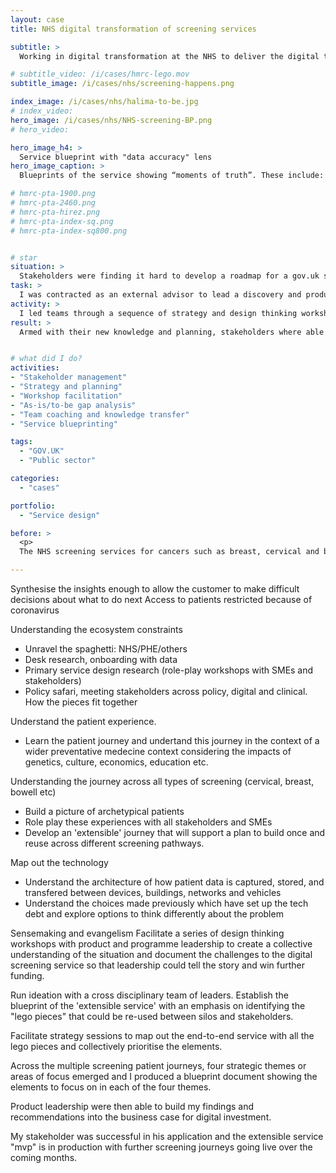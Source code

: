 ```yaml
---
layout: case
title: NHS digital transformation of screening services

subtitle: >
  Working in digital transformation at the NHS to deliver the digital transformation of the twelve screening services mandaded by PHE.

# subtitle_video: /i/cases/hmrc-lego.mov
subtitle_image: /i/cases/nhs/screening-happens.png

index_image: /i/cases/nhs/halima-to-be.jpg
# index_video:
hero_image: /i/cases/nhs/NHS-screening-BP.png
# hero_video:

hero_image_h4: >
  Service blueprint with "data accuracy" lens
hero_image_caption: >
  Blueprints of the service showing “moments of truth”. These include: Registration for alerts will avoid call-centre interactions; Reduced data errors will avoid triggering notification letters and ensuing support calls. The red-and-green bar at the bottom is the "lens" that shows data accuracy over time.

# hmrc-pta-1900.png
# hmrc-pta-2460.png
# hmrc-pta-hirez.png
# hmrc-pta-index-sq.png
# hmrc-pta-index-sq800.png


# star
situation: >
  Stakeholders were finding it hard to develop a roadmap for a gov.uk service as there was no foundational vision in place.
task: >
  I was contracted as an external advisor to lead a discovery and produce recommendations.
activity: >
  I led teams through a sequence of strategy and design thinking workshops. I brought teams together to co-design their possible futures and working in partnership with policy and delivery stakeholders, I produced documented recommendations.
result: >
  Armed with their new knowledge and planning, stakeholders where able to plan and win budget for the next year's programme of continual improvement. 


# what did I do?
activities:
- "Stakeholder management"
- "Strategy and planning"
- "Workshop facilitation"
- "As-is/to-be gap analysis"
- "Team coaching and knowledge transfer"
- "Service blueprinting"

tags: 
  - "GOV.UK"
  - "Public sector"

categories:
  - "cases"

portfolio:
  - "Service design"

before: >
  <p>
  The NHS screening services for cancers such as breast, cervical and bowell cancer are all supported by one digital organisation, responsible for the digital transformation of those services. Really complex situation - NBSS burning platform - Stakeholder focused on digital - Complex network of vendors</p>

---
```


<!-- content variable starts with "After" -->

Synthesise the insights enough to allow the customer to make difficult decisions about what to do next
Access to patients restricted because of coronavirus


Understanding the ecosystem constraints
- Unravel the spaghetti: NHS/PHE/others
- Desk research, onboarding with data
- Primary service design research (role-play workshops with SMEs and stakeholders)
- Policy safari, meeting stakeholders across policy, digital and clinical. How the pieces fit together

Understand the patient experience. 
- Learn the patient journey and undertand this journey in the context of a wider preventative medecine context considering the impacts of genetics, culture, economics, education etc.

Understanding the journey across all types of screening (cervical, breast, bowell etc)
- Build a picture of archetypical patients
- Role play these experiences with all stakeholders and SMEs
- Develop an 'extensible' journey that will support a plan to build once and reuse across different screening pathways.

Map out the technology
- Understand the architecture of how patient data is captured, stored, and transfered between devices, buildings, networks and vehicles
- Understand the choices made previously which have set up the tech debt and explore options to think differently about the problem

Sensemaking and evangelism
Facilitate a series of design thinking workshops with product and programme leadership to create a collective understanding of the situation and document the challenges to the digital screening service so that leadership could tell the story and win further funding.

Run ideation with a cross disciplinary team of leaders. Establish the blueprint of the 'extensible service' with an emphasis on identifying the "lego pieces" that could be re-used between silos and stakeholders. 

Facilitate strategy sessions to map out the end-to-end service with all the lego pieces and collectively prioritise the elements. 

Across the multiple screening patient journeys, four strategic themes or areas of focus emerged and I produced a blueprint document showing the elements to focus on in each of the four themes.

Product leadership were then able to build my findings and recommendations into the business case for digital investment. 

My stakeholder was successful in his application and the extensible service "mvp" is in production with further screening journeys going live over the coming months.

